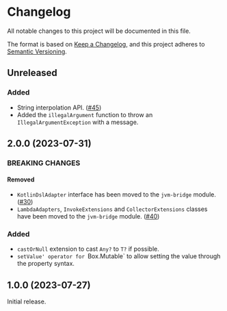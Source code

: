 # Changelog

All notable changes to this project will be documented in this file.

The format is based on [Keep a Changelog](https://keepachangelog.com/en/1.1.0/), and this project adheres to
[Semantic Versioning](https://semver.org/spec/v2.0.0.html).

## Unreleased

### Added

- String interpolation API. ([#45](https://github.com/Black-Kamelia/Sprinkler/issues/45))
- Added the `illegalArgument` function to throw an `IllegalArgumentException` with a message.

## 2.0.0 (2023-07-31)

### BREAKING CHANGES

#### Removed

- `KotlinDslAdapter` interface has been moved to the `jvm-bridge` module.
([#30](https://github.com/Black-Kamelia/Sprinkler/issues/30))
- `LambdaAdapters`, `InvokeExtensions` and `CollectorExtensions` classes have been moved to the `jvm-bridge` module.
([#40](https://github.com/Black-Kamelia/Sprinkler/issues/40))

### Added

- `castOrNull` extension to cast `Any?` to `T?` if possible.
- `setValue' operator for `Box.Mutable` to allow setting the value through the property syntax.

## 1.0.0 (2023-07-27)

Initial release.
